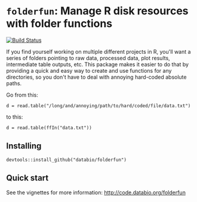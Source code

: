 # `folderfun`: Manage R disk resources with folder functions 
[![Build Status](https://travis-ci.org/databio/folderfun.svg?branch=master)](https://travis-ci.org/databio/folderfun)

If you find yourself working on multiple different projects in R, you'll want a series of folders pointing to raw data, processed data, plot results, intermediate table outputs, etc. This package makes it easier to do that by providing a quick and easy way to create and use functions for any directories, so you don't have to deal with annoying hard-coded absolute paths.

Go from this:

```{r}
d = read.table("/long/and/annoying/path/to/hard/coded/file/data.txt")
```

to this:

```{r}
d = read.table(ffIn("data.txt"))
```

## Installing

```{r}
devtools::install_github("databio/folderfun")
```

## Quick start

See the vignettes for more information: http://code.databio.org/folderfun
